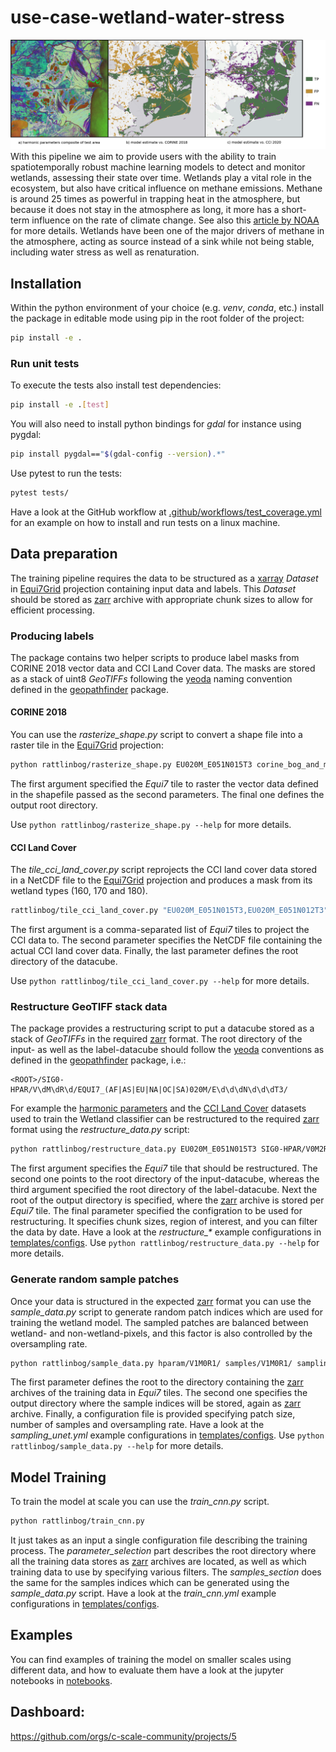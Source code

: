 # use-case-wetland-water-stress
![wetland-header](doc/images/wetland-header-img.png)
With this pipeline we aim to provide users with the ability to train spatiotemporally robust machine learning models to detect and monitor wetlands, assessing their state over time.
Wetlands play a vital role in the ecosystem, but also have critical influence on methane emissions.
Methane is around 25 times as powerful in trapping heat in the atmosphere, but because it does not stay in the atmosphere as long, it more has a short-term influence on the rate of climate change.
See also this [article by NOAA](https://www.noaa.gov/news-release/increase-in-atmospheric-methane-set-another-record-during-2021) for more details.
Wetlands have been one of the major drivers of methane in the atmosphere, acting as source instead of a sink while not being stable, including water stress as well as renaturation.

## Installation

Within the python environment of your choice (e.g. _venv_, _conda_, etc.) install the package in editable mode using pip in the root folder of the project:

```bash
pip install -e .
```
### Run unit tests

To execute the tests also install test dependencies:
```bash
pip install -e .[test]
```

You will also need to install python bindings for _gdal_ for instance using pygdal:

```bash
pip install pygdal=="$(gdal-config --version).*"
```

Use pytest to run the tests:

```bash
pytest tests/
```

Have a look at the GitHub workflow at [.github/workflows/test_coverage.yml](.github/workflows/test_coverage.yml) for an example on how to install and run tests on a linux machine.

## Data preparation

The training pipeline requires the data to be structured as a [xarray](https://docs.xarray.dev/) _Dataset_ in [Equi7Grid](https://github.com/TUW-GEO/Equi7Grid) projection containing input data and labels. This _Dataset_ should be stored as [zarr](https://zarr.dev/) archive with appropriate chunk sizes to allow for efficient processing.

### Producing labels
The package contains two helper scripts to produce label masks from CORINE 2018 vector data and CCI Land Cover data. The masks are stored as a stack of uint8 _GeoTIFFs_ following the [yeoda](https://github.com/TUW-GEO/yeoda) naming convention defined in the [geopathfinder](https://github.com/TUW-GEO/geopathfinder) package.

#### CORINE 2018
You can use the _rasterize_shape.py_ script to convert a shape file into a raster tile in the [Equi7Grid](https://github.com/TUW-GEO/Equi7Grid) projection:

```bash
python rattlinbog/rasterize_shape.py EU020M_E051N015T3 corine_bog_and_marshes.shp rasterized/CORINE_BOG_AND_MARSHES/V1M0R1/
```

The first argument specified the _Equi7_ tile to raster the vector data defined in the shapefile passed as the second parameters. 
The final one defines the output root directory. 

Use `python rattlinbog/rasterize_shape.py --help` for more details.

#### CCI Land Cover
The _tile_cci_land_cover.py_ script reprojects the CCI land cover data stored in a NetCDF file to the [Equi7Grid](https://github.com/TUW-GEO/Equi7Grid) projection and produces a mask from its wetland types (160, 170 and 180).

```bash
rattlinbog/tile_cci_land_cover.py "EU020M_E051N015T3,EU020M_E051N012T3" C3S-LC-L4-LCCS-Map-300m-P1Y-2016-v2.1.1.nc CCI/V1M0R1/EQUI7_EU020M/
```

The first argument is a comma-separated list of _Equi7_ tiles to project the CCI data to. 
The second parameter specifies the NetCDF file containing the actual CCI land cover data.
Finally, the last parameter defines the root directory of the datacube.

Use `python rattlinbog/tile_cci_land_cover.py --help` for more details.

### Restructure GeoTIFF stack data

The package provides a restructuring script to put a datacube stored as a stack of _GeoTIFFs_ in the required [zarr](https://zarr.dev/) format.
The root directory of the input- as well as the label-datacube should follow the [yeoda](https://github.com/TUW-GEO/yeoda) conventions as defined in the [geopathfinder](https://github.com/TUW-GEO/geopathfinder) package, i.e.:

```regexp
<ROOT>/SIG0-HPAR/V\dM\dR\d/EQUI7_(AF|AS|EU|NA|OC|SA)020M/E\d\d\dN\d\d\dT3/
```

For example the [harmonic parameters](https://doi.org/10.48436/x8p2j-1tj74) and the [CCI Land Cover](https://www.esa-landcover-cci.org/) datasets used to train the Wetland classifier can be restructured to the required [zarr](https://zarr.dev/) format using the _restructure_data.py_ script:

```bash
python rattlinbog/restructure_data.py EU020M_E051N015T3 SIG0-HPAR/V0M2R1/ CCI/V1M0R1/ hparam/V1M0R1/ restructure_hparams.yml
```

The first argument specifies the _Equi7_ tile that should be restructured.
The second one points to the root directory of the input-datacube, whereas the third argument specified the root directory of the label-datacube.
Next the root of the output directory is specified, where the [zarr](https://zarr.dev/) archive is stored per _Equi7_ tile.
The final parameter specified the configration to be used for restructuring.
It specifies chunk sizes, region of interest, and you can filter the data by date.
Have a look at the _restructure\_\*_ example configurations in [templates/configs](templates/configs).
Use `python rattlinbog/restructure_data.py --help` for more details.

### Generate random sample patches
Once your data is structured in the expected [zarr](https://zarr.dev/) format you can use the _sample_data.py_ script to generate random patch indices which are used for training the wetland model. The sampled patches are balanced between wetland- and non-wetland-pixels, and this factor is also controlled by the oversampling rate.

```bash
python rattlinbog/sample_data.py hparam/V1M0R1/ samples/V1M0R1/ sampling_unet.yml
```

The first parameter defines the root to the directory containing the [zarr](https://zarr.dev/) archives of the training data in _Equi7_ tiles.
The second one specifies the output directory where the sample indices will be stored, again as [zarr](https://zarr.dev/) archive.
Finally, a configuration file is provided specifying patch size, number of samples and oversampling rate.
Have a look at the _sampling_unet.yml_ example configurations in [templates/configs](templates/configs).
Use `python rattlinbog/sample_data.py --help` for more details.

## Model Training
To train the model at scale you can use the _train_cnn.py_ script. 
```bash
python rattlinbog/train_cnn.py
```
It just takes as an input a single configuration file describing the training process.
The _parameter_selection_ part describes the root directory where all the training data stores as [zarr](https://zarr.dev/) archives are located, as well as which training data to use by specifying various filters.
The _samples_section_ does the same for the samples indices which can be generated using the _sample_data.py_ script.
Have a look at the _train\_cnn.yml_ example configurations in [templates/configs](templates/configs).

## Examples
You can find examples of training the model on smaller scales using different data, and how to evaluate them have a look at the jupyter notebooks in [notebooks](notebooks/).

## Dashboard:
https://github.com/orgs/c-scale-community/projects/5
